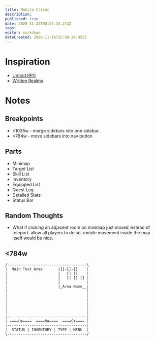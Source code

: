 ```yaml
---
title: Mobile Client
description: 
published: true
date: 2020-11-23T00:57:34.243Z
tags: 
editor: markdown
dateCreated: 2020-11-16T15:08:24.455Z
---
```


# Inspiration
- [Untold RPG](https://apps.apple.com/us/app/untold-rpg/id1486667077)
- [Written Realms](https://writtenrealms.com/home)

# Notes
## Breakpoints
- <1035w - merge sidebars into one sidebar.
- <784w - move sidebars into nav button

## Parts
- Minimap
- Target List
- Skill List
- Inventory
- Equipped List
- Quest Log
- Detailed Stats
- Status Bar

## Random Thoughts
- What if clicking an adjacent room on minimap just moved instead of teleport. allow all players to do so. mobile movement inside the map itself would be nice. 

## <784w
```
/------------------------------------\
|  Main Text Area       |[]-[]-[]    |
|                       |   [] []    |
|                       |   []-[]-[] |
|                       |            |
|                       |_Area Name__|
|                                    |
|                                    |
|                                    |
|                                    |
|                                    |
|                                    |
|------------------------------------|
| ====He====  ====Ma====  ====St==== |
|------------------------------------|
|  STATUS | INVENTORY | TYPE | MENU  |
\------------------------------------/
```

